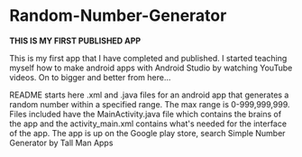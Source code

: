 # Random-Number-Generator

**THIS IS MY FIRST PUBLISHED APP** 

This is my first app that I have completed and published. I started teaching myself how to make android apps with Android Studio by watching YouTube videos. On to bigger and better from here... 

README starts here
.xml and .java files for an android app that generates a random number within a specified range.
The max range is 0-999,999,999.
Files included have the MainActivity.java file which contains the brains of the app and the activity_main.xml contains what's needed for the interface of the app.
The app is up on the Google play store, search Simple Number Generator by Tall Man Apps
